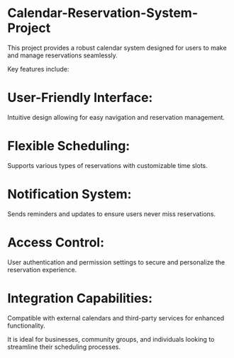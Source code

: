 # Calendar-Reservation-System-Project
This project provides a robust calendar system designed for users to make and manage reservations seamlessly. 

Key features include:
# User-Friendly Interface: 
Intuitive design allowing for easy navigation and reservation management.
# Flexible Scheduling: 
Supports various types of reservations with customizable time slots.
# Notification System: 
Sends reminders and updates to ensure users never miss reservations.
# Access Control: 
User authentication and permission settings to secure and personalize the reservation experience.
# Integration Capabilities: 
Compatible with external calendars and third-party services for enhanced functionality.

It is ideal for businesses, community groups, and individuals looking to streamline their scheduling processes.
